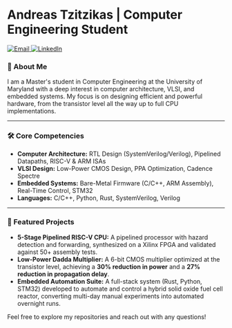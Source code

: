# Andreas Tzitzikas | Computer Engineering Student

<p align="left">
  <a href="mailto:andreas.tz.work@gmail.com">
    <img src="https://img.shields.io/badge/Email-D14836?style=for-the-badge&logo=gmail&logoColor=white" alt="Email"/>
  </a>
  <a href="https://linkedin.com/in/andreas-tzitzikas">
    <img src="https://img.shields.io/badge/LinkedIn-0077B5?style=for-the-badge&logo=linkedin&logoColor=white" alt="LinkedIn"/>
  </a>
</p>

### 👋 About Me

I am a Master's student in Computer Engineering at the University of Maryland with a deep interest in computer architecture, VLSI, and embedded systems. My focus is on designing efficient and powerful hardware, from the transistor level all the way up to full CPU implementations.

---

### 🛠️ Core Competencies

* **Computer Architecture:** RTL Design (SystemVerilog/Verilog), Pipelined Datapaths, RISC-V & ARM ISAs
* **VLSI Design:** Low-Power CMOS Design, PPA Optimization, Cadence Spectre
* **Embedded Systems:** Bare-Metal Firmware (C/C++, ARM Assembly), Real-Time Control, STM32
* **Languages:** C/C++, Python, Rust, SystemVerilog, Verilog

---

### 🚀 Featured Projects

* **5-Stage Pipelined RISC-V CPU:** A pipelined processor with hazard detection and forwarding, synthesized on a Xilinx FPGA and validated against 50+ assembly tests.
* **Low-Power Dadda Multiplier:** A 6-bit CMOS multiplier optimized at the transistor level, achieving a **30% reduction in power** and a **27% reduction in propagation delay**.
* **Embedded Automation Suite:** A full-stack system (Rust, Python, STM32) developed to automate and control a hybrid solid oxide fuel cell reactor, converting multi-day manual experiments into automated overnight runs.

Feel free to explore my repositories and reach out with any questions!
